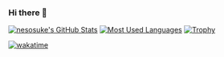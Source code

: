 ### Hi there 👋


[![nesosuke's GitHub Stats](https://github-readme-stats.vercel.app/api?username=nesosuke&show_icons=true)](https://github.com/anuraghazra/github-readme-stats)
[![Most Used Languages](https://github-readme-stats.vercel.app/api/top-langs/?username=nesosuke&layout=compact)](https://github.com/anuraghazra/github-readme-stats)
[![Trophy](https://github-profile-trophy.vercel.app/?username=nesosuke)](https://github.com/ryo-ma/github-profile-trophy)

<!--
**nesosuke/nesosuke** is a ✨ _special_ ✨ repository because its `README.md` (this file) appears on your GitHub profile.

Here are some ideas to get you started:

- 🔭 I’m currently working on ...
- 🌱 I’m currently learning ...
- 👯 I’m looking to collaborate on ...
- 🤔 I’m looking for help with ...
- 💬 Ask me about ...
- 📫 How to reach me: ...
- 😄 Pronouns: ...
- ⚡ Fun fact: ...
-->

[![wakatime](https://wakatime.com/badge/user/2b8f6e1e-cbe6-4953-bff4-ba4a07ec2de9.svg?style=default)](https://wakatime.com/@2b8f6e1e-cbe6-4953-bff4-ba4a07ec2de9?style=flat)
